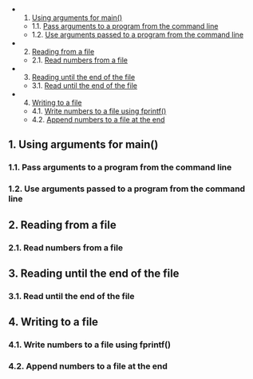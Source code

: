 <!-- vscode-markdown-toc -->
* 1. [Using arguments for main()](#Usingargumentsformain)
	* 1.1. [Pass arguments to a program from the command line](#Passargumentstoaprogramfromthecommandline)
	* 1.2. [Use arguments passed to a program from the command line](#Useargumentspassedtoaprogramfromthecommandline)
* 2. [Reading from a file](#Readingfromafile)
	* 2.1. [Read numbers from a file](#Readnumbersfromafile)
* 3. [Reading until the end of the file](#Readinguntiltheendofthefile)
	* 3.1. [Read until the end of the file](#Readuntiltheendofthefile)
* 4. [Writing to a file](#Writingtoafile)
	* 4.1. [Write numbers to a file using fprintf()](#Writenumberstoafileusingfprintf)
	* 4.2. [Append numbers to a file at the end](#Appendnumberstoafileattheend)

<!-- vscode-markdown-toc-config
	numbering=true
	autoSave=true
	/vscode-markdown-toc-config -->
<!-- /vscode-markdown-toc -->



##  1. <a name='Usingargumentsformain'></a>Using arguments for main()

###  1.1. <a name='Passargumentstoaprogramfromthecommandline'></a>Pass arguments to a program from the command line

###  1.2. <a name='Useargumentspassedtoaprogramfromthecommandline'></a>Use arguments passed to a program from the command line

##  2. <a name='Readingfromafile'></a>Reading from a file

###  2.1. <a name='Readnumbersfromafile'></a>Read numbers from a file

##  3. <a name='Readinguntiltheendofthefile'></a>Reading until the end of the file

###  3.1. <a name='Readuntiltheendofthefile'></a>Read until the end of the file

##  4. <a name='Writingtoafile'></a>Writing to a file

###  4.1. <a name='Writenumberstoafileusingfprintf'></a>Write numbers to a file using fprintf()

###  4.2. <a name='Appendnumberstoafileattheend'></a>Append numbers to a file at the end

